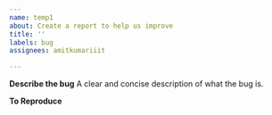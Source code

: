 ```yaml
---
name: temp1
about: Create a report to help us improve
title: ''
labels: bug
assignees: amitkumariiit

---
```


**Describe the bug**
A clear and concise description of what the bug is.

**To Reproduce**
